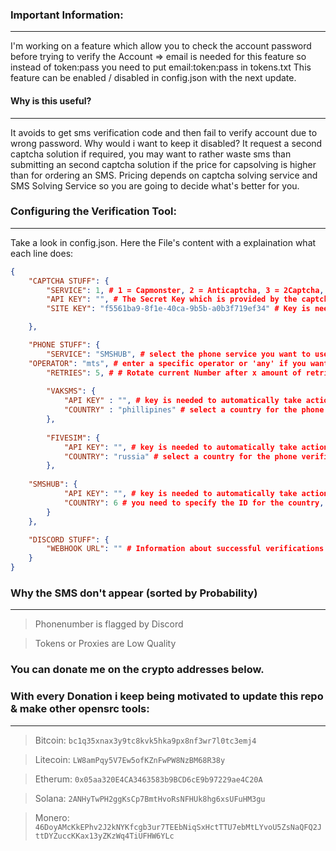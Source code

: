 ### Important Information: 
------------------------------------
I'm working on a feature which allow you to check the account password before trying to verify the Account
=> email is needed for this feature so instead of token:pass you need to put email:token:pass in tokens.txt
This feature can be enabled / disabled in config.json with the next update.

 #### Why is this useful?
------------------------------------
It avoids to get sms verification code and then fail to verify account due to wrong password.
Why would i want to keep it disabled? It request a second captcha solution if required, you may want to rather waste sms than submitting an second captcha solution if the price for capsolving is higher than for ordering an SMS. Pricing depends on captcha solving service and SMS Solving Service so you are going to decide what's better for you.


### Configuring the Verification Tool:
------------------------------------
Take a look in config.json. Here the File's content with a explaination what each line does:
```json
{
    "CAPTCHA STUFF": {
        "SERVICE": 1, # 1 = Capmonster, 2 = Anticaptcha, 3 = 2Captcha, 4 = captchaai.io, 5 = nocaptchaai.com, 6 = aio-hcaptcha
        "API KEY": "", # The Secret Key which is provided by the captcha services.
        "SITE KEY": "f5561ba9-8f1e-40ca-9b5b-a0b3f719ef34" # Key is needed to locate the captcha, it has not changed for 3 Months now but might change in the future

    },

    "PHONE STUFF": {
        "SERVICE": "SMSHUB", # select the phone service you want to use
	"OPERATOR": "mts", # enter a specific operator or 'any' if you want a random one
        "RETRIES": 5, # # Rotate current Number after x amount of retries set here with the same token (helpful if discord don't send the sms because of a flagged phonenumber)
		
        "VAKSMS": {
            "API KEY" : "", # key is needed to automatically take actions on your account (order number, delete number etc.)
            "COUNTRY" : "phillipines" # select a country for the phone verification
        },
    
        "FIVESIM": {
            "API KEY": "", # key is needed to automatically take actions on your account (order number, delete number etc.)
            "COUNTRY": "russia" # select a country for the phone verification
        },
		
	"SMSHUB": {
            "API KEY": "", # key is needed to automatically take actions on your account (order number, delete number etc.)
            "COUNTRY": 6 # you need to specify the ID for the country, find it here: https://smshub.org/en/info#getCountries
        }
    },

    "DISCORD STUFF": {
        "WEBHOOK URL": "" # Information about successful verifications can be posted to a Webhook. If you don't want to use this feature, don't enter any url
    }
}

```


### Why the SMS don't appear (sorted by Probability)
----------------------------------------------------
> Phonenumber is flagged by Discord

> Tokens or Proxies are Low Quality



### You can donate me on the crypto addresses below. 
### With every Donation i keep being motivated to update this repo & make other opensrc tools:
----------------------------------------------------
> Bitcoin: `bc1q35xnax3y9tc8kvk5hka9px8nf3wr7l0tc3emj4`

> Litecoin: `LW8amPqy5V7Ew5ofKZnFwPW8NzBM68R38y`

> Etherum: `0x05aa320E4CA3463583b9BCD6cE9b97229ae4C20A`

> Solana: `2ANHyTwPH2ggKsCp7BmtHvoRsNFHUk8hg6xsUFuHM3gu`

> Monero: `46DoyAMcKkEPhv2J2kNYKfcgb3ur7TEEbNiqSxHctTTU7ebMtLYvoU5ZsNaQFQ2JttDYZuccKKax13yZKzWq4TiUFHW6YLc`
